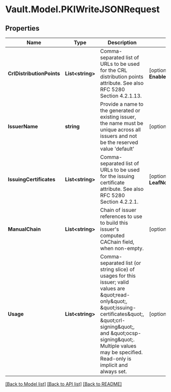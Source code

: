 # Vault.Model.PKIWriteJSONRequest

## Properties

Name | Type | Description | Notes
------------ | ------------- | ------------- | -------------
**CrlDistributionPoints** | **List&lt;string&gt;** | Comma-separated list of URLs to be used for the CRL distribution points attribute. See also RFC 5280 Section 4.2.1.13. | [optional] **EnableAiaUrlTemplating** | **bool** | Whether or not to enabling templating of the above AIA fields. When templating is enabled the special values &#x27;{{issuer_id}}&#x27; and &#x27;{{cluster_path}}&#x27; are available, but the addresses are not checked for URL validity until issuance time. This requires /config/cluster&#x27;s path to be set on all PR Secondary clusters. | [optional] [default to false]
**IssuerName** | **string** | Provide a name to the generated or existing issuer, the name must be unique across all issuers and not be the reserved value &#x27;default&#x27; | [optional] **IssuerRef** | **string** | Reference to a existing issuer; either \&quot;default\&quot; for the configured default issuer, an identifier or the name assigned to the issuer. | [optional] [default to "default"]
**IssuingCertificates** | **List&lt;string&gt;** | Comma-separated list of URLs to be used for the issuing certificate attribute. See also RFC 5280 Section 4.2.2.1. | [optional] **LeafNotAfterBehavior** | **string** | Behavior of leaf&#x27;s NotAfter fields: \&quot;err\&quot; to error if the computed NotAfter date exceeds that of this issuer; \&quot;truncate\&quot; to silently truncate to that of this issuer; or \&quot;permit\&quot; to allow this issuance to succeed (with NotAfter exceeding that of an issuer). Note that not all values will results in certificates that can be validated through the entire validity period. It is suggested to use \&quot;truncate\&quot; for intermediate CAs and \&quot;permit\&quot; only for root CAs. | [optional] [default to "err"]
**ManualChain** | **List&lt;string&gt;** | Chain of issuer references to use to build this issuer&#x27;s computed CAChain field, when non-empty. | [optional] **OcspServers** | **List&lt;string&gt;** | Comma-separated list of URLs to be used for the OCSP servers attribute. See also RFC 5280 Section 4.2.2.1. | [optional] **RevocationSignatureAlgorithm** | **string** | Which x509.SignatureAlgorithm name to use for signing CRLs. This parameter allows differentiation between PKCS#1v1.5 and PSS keys and choice of signature hash algorithm. The default (empty string) value is for Go to select the signature algorithm. This can fail if the underlying key does not support the requested signature algorithm, which may not be known at modification time (such as with PKCS#11 managed RSA keys). | [optional] [default to ""]
**Usage** | **List&lt;string&gt;** | Comma-separated list (or string slice) of usages for this issuer; valid values are \&quot;read-only\&quot;, \&quot;issuing-certificates\&quot;, \&quot;crl-signing\&quot;, and \&quot;ocsp-signing\&quot;. Multiple values may be specified. Read-only is implicit and always set. | [optional] 

[[Back to Model list]](../README.md#documentation-for-models) [[Back to API list]](../README.md#documentation-for-api-endpoints) [[Back to README]](../README.md)

